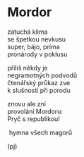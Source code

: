 Mordor
======
  
zatuchá klima  
se špetkou nevkusu  
super, bájo, príma  
pronárody v poklusu

příliš někdy je  
negramotných podvodů  
čtenářský průkaz zve  
k slušnosti při porodu

znovu ale zní  
provolání Mordoru:  
Pryč s republikou!  

&nbsp;hymna všech magorů

(pj)  
  
